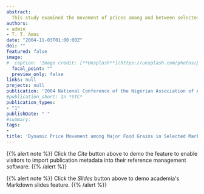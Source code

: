 ```yaml
---
abstract:
  This study examined the movement of prices among and between selected food grains in selected markets of Niger State covering a period of 1980-1998. It was found that prices reach their peak during the third quarter and gradually slide downward in the fourth and first quarters. It was also observed that rural prices are generally higher than urban prices.  Annual rise in prices was more rapid from around 1988. It was also observed that there was no competition among the food grains. The findings indicated that the grains market was not insulated from the shocks of changes in the macro-economic level. It is advocated that efforts must be made by all stakeholders in the sector to look to means by which price stability would be maintained in the agricultural produce market.
authors:
- admin
- T. T. Amos
date: "2004-11-03T01:00:00Z"
doi: ""
featured: false
image:
#  caption: 'Image credit: [**Unsplash**](https://unsplash.com/photos/pLCdAaMFLTE)'
  focal_point: ""
  preview_only: false
links: null
projects: null
publication: '2004 National Conference of the Nigerian Association of Agricultural Economics held at the Department of Agricultural Economics and Rural Sociology, Ahamdu Bello University, Zaria. November 3rd–5th'
#publication_short: In *STC*
publication_types:
- "1"
publishDate: " "
#summary: 
tags:
- 
title: 'Dynamic Price Movement among Major Food Grains in Selected Markets of Niger State, Nigeria'
---
```


{{% alert note %}}
Click the *Cite* button above to demo the feature to enable visitors to import publication metadata into their reference management software.
{{% /alert %}}

{{% alert note %}}
Click the *Slides* button above to demo academia's Markdown slides feature.
{{% /alert %}}
